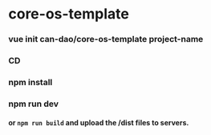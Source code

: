 # core-os-template
### vue init can-dao/core-os-template project-name
### CD <project-name>
### npm install
### npm run dev

#### or `npm run build` and upload the /dist files to servers.